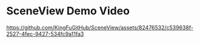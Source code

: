 # SceneView Demo Video


https://github.com/KingFuGitHub/SceneView/assets/82476532/c539638f-2527-4fec-9427-534fc9a11fa3

